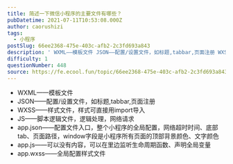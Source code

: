 ```yaml
---
title: 简述一下微信小程序的主要文件有哪些？
pubDatetime: 2021-07-11T10:53:08.000Z
author: caorushizi
tags:
  - 小程序
postSlug: 66ee2368-475e-403c-afb2-2c3fd693a843
description: ' WXML——模板文件 JSON——配置/设置文件，如标题,tabbar,页面注册 WXSS——样式文件，样式可直接用import导入 JS——脚本逻辑文件，逻辑处理，网络请求 app.json——配置文件入口，整个小程序的全局配置，网络超时时间、底部tab、页面路径，window字段是小程序所有页面的顶部背景颜色、文字颜色 app.js——可以没有内容，可以在里边监听生命周期函数、声明全局变量 '
difficulty: 1
questionNumber: 448
source: https://fe.ecool.fun/topic/66ee2368-475e-403c-afb2-2c3fd693a843
---
```


* WXML——模板文件
* JSON——配置/设置文件，如标题,tabbar,页面注册
* WXSS——样式文件，样式可直接用import导入
* JS——脚本逻辑文件，逻辑处理，网络请求
* app.json——配置文件入口，整个小程序的全局配置，网络超时时间、底部tab、页面路径，window字段是小程序所有页面的顶部背景颜色、文字颜色
* app.js——可以没有内容，可以在里边监听生命周期函数、声明全局变量
* app.wxss——全局配置样式文件
